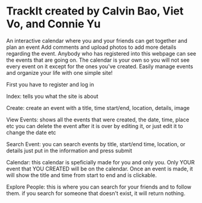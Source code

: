 # TrackIt created by Calvin Bao, Viet Vo, and Connie Yu

An interactive calendar where you and your friends can get together and plan an event
Add comments and upload photos to add more details regarding the event. 
Anybody who has registered into this webpage can see the events that are going on. 
The calendar is your own so you will not see every event on it except for the ones you've created. 
Easily manage events and organize your life with one simple site!

First you have to register and log in

Index: tells you what the site is about

Create: create an event with a title, time start/end, location, details, image 

View Events: shows all the events that were created, the date, time, place etc
             you can delete the event after it is over by editing it, or just edit it to change the date etc
             
Search Event: you can search events by title, start/end time, location, or details just put in the information and press submit

Calendar: this calendar is speficially made for you and only you. Only YOUR event that YOU CREATED will be on the calendar.
          Once an event is made, it will show the title and time from start to end and is clickable.

Explore People: this is where you can search for your friends and to follow them.
                if you search for someone that doesn't exist, it will return nothing.
